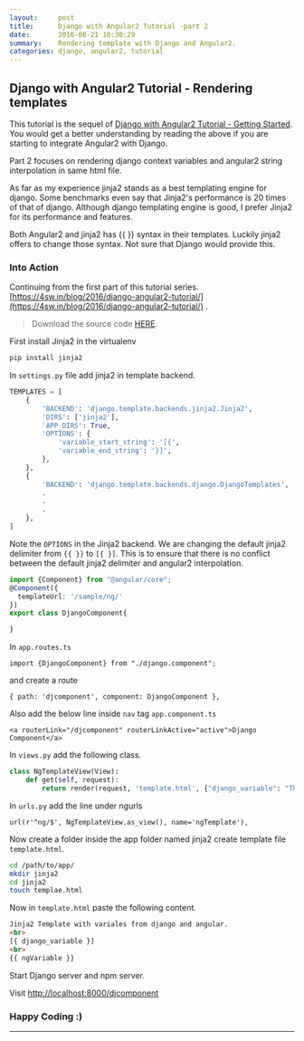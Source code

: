 ```yaml
---
layout:     post
title:      Django with Angular2 Tutorial -part 2
date:       2016-08-21 10:30:29
summary:    Rendering template with Django and Angular2.
categories: django, angular2, tutorial
---
```


## Django with Angular2 Tutorial - Rendering templates

This tutorial is the sequel of [Django with Angular2 Tutorial - Getting Started](https://4sw.in/blog/2016/django-angular2-tutorial/). You would get a better understanding by reading the above if you are starting to integrate Angular2 with Django.

Part 2 focuses on rendering django context variables and angular2 string interpolation in same html file. 

As far as my experience jinja2 stands as a best templating engine for django. Some benchmarks even say that Jinja2's performance is 20 times of that of django. Although django templating engine is good, I prefer Jinja2 for its performance and features.

Both Angular2 and jinja2 has {{ }} syntax in their templates. Luckily jinja2 offers to change those syntax. Not sure that Django would provide this.

### Into Action

Continuing from the first part of this tutorial series. [https://4sw.in/blog/2016/django-angular2-tutorial/](https://4sw.in/blog/2016/django-angular2-tutorial/) .

> Download the source code [HERE](https://github.com/aswinkp/django-ng2-starter).

First install Jinja2 in  the virtualenv

```bash
pip install jinja2
```

In `settings.py` file add jinja2 in template backend.  

```python
TEMPLATES = [
    {
        'BACKEND': 'django.template.backends.jinja2.Jinja2',
        'DIRS': ['jinja2'],
        'APP_DIRS': True,
        'OPTIONS': {
            'variable_start_string': '[{',
            'variable_end_string': '}]',
        },
    },
    {
        'BACKEND': 'django.template.backends.django.DjangoTemplates',
        .
        .
        .
    },
]
```

Note the `OPTIONS` in the Jinja2 backend. We are changing the default jinja2 delimiter from `{{ }}` to `[{ }]`. This is to ensure that there is no conflict between the default jinja2 delimiter and angular2 interpolation.

```typescript
import {Component} from "@angular/core";
@Component({
  templateUrl: '/sample/ng/'
})
export class DjangoComponent{

}

```
In `app.routes.ts`

`import {DjangoComponent} from "./django.component";`

and create a route

`{ path: 'djcomponent', component: DjangoComponent },`

Also add the below line inside `nav` tag `app.component.ts` 

`<a routerLink="/djcomponent" routerLinkActive="active">Django Component</a>`


In `views.py` add the following class.
 
```python
class NgTemplateView(View):
	def get(self, request):
		return render(request, 'template.html', {"django_variable": "This is django context variable"})
```

In `urls.py` add the line under ngurls

`url(r'^ng/$', NgTemplateView.as_view(), name='ngTemplate'),`

Now create a folder inside the app folder named jinja2 create template file `template.html`.

```bash
cd /path/to/app/
mkdir jinja2
cd jinja2
touch templae.html

```

Now in `template.html` paste the following content.

```html
Jinja2 Template with variales from django and angular.
<br>
[{ django_variable }]
<br>
{{ ngVariable }}
```

Start Django server and npm server.

Visit [http://localhost:8000/djcomponent](http://localhost:8000/djcomponent)


### Happy Coding :)


___



